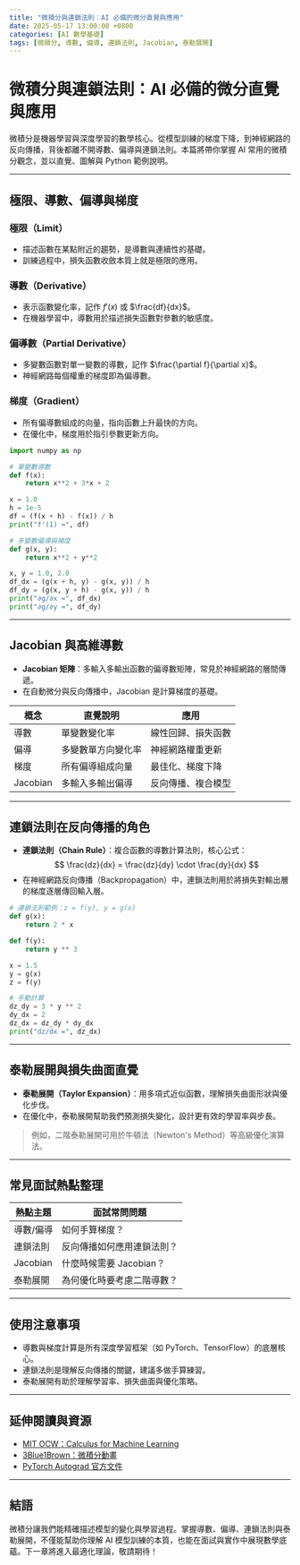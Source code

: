 ```yaml
---
title: "微積分與連鎖法則：AI 必備的微分直覺與應用"
date: 2025-05-17 13:00:00 +0800
categories: [AI 數學基礎]
tags: [微積分, 導數, 偏導, 連鎖法則, Jacobian, 泰勒展開]
---
```


# 微積分與連鎖法則：AI 必備的微分直覺與應用

微積分是機器學習與深度學習的數學核心。從模型訓練的梯度下降，到神經網路的反向傳播，背後都離不開導數、偏導與連鎖法則。本篇將帶你掌握 AI 常用的微積分觀念，並以直覺、圖解與 Python 範例說明。

---

## 極限、導數、偏導與梯度

### 極限（Limit）

- 描述函數在某點附近的趨勢，是導數與連續性的基礎。
- 訓練過程中，損失函數收斂本質上就是極限的應用。

### 導數（Derivative）

- 表示函數變化率，記作 $f'(x)$ 或 $\frac{df}{dx}$。
- 在機器學習中，導數用於描述損失函數對參數的敏感度。

### 偏導數（Partial Derivative）

- 多變數函數對單一變數的導數，記作 $\frac{\partial f}{\partial x}$。
- 神經網路每個權重的梯度即為偏導數。

### 梯度（Gradient）

- 所有偏導數組成的向量，指向函數上升最快的方向。
- 在優化中，梯度用於指引參數更新方向。

```python
import numpy as np

# 單變數導數
def f(x):
    return x**2 + 3*x + 2

x = 1.0
h = 1e-5
df = (f(x + h) - f(x)) / h
print("f'(1) ≈", df)

# 多變數偏導與梯度
def g(x, y):
    return x**2 + y**2

x, y = 1.0, 2.0
df_dx = (g(x + h, y) - g(x, y)) / h
df_dy = (g(x, y + h) - g(x, y)) / h
print("∂g/∂x ≈", df_dx)
print("∂g/∂y ≈", df_dy)
```

---

## Jacobian 與高維導數

- **Jacobian 矩陣**：多輸入多輸出函數的偏導數矩陣，常見於神經網路的層間傳遞。
- 在自動微分與反向傳播中，Jacobian 是計算梯度的基礎。

| 概念     | 直覺說明           | 應用                |
|----------|--------------------|---------------------|
| 導數     | 單變數變化率       | 線性回歸、損失函數  |
| 偏導     | 多變數單方向變化率 | 神經網路權重更新    |
| 梯度     | 所有偏導組成向量   | 最佳化、梯度下降    |
| Jacobian | 多輸入多輸出偏導   | 反向傳播、複合模型  |

---

## 連鎖法則在反向傳播的角色

- **連鎖法則（Chain Rule）**：複合函數的導數計算法則，核心公式：
  $$
  \frac{dz}{dx} = \frac{dz}{dy} \cdot \frac{dy}{dx}
  $$
- 在神經網路反向傳播（Backpropagation）中，連鎖法則用於將損失對輸出層的梯度逐層傳回輸入層。

```python
# 連鎖法則範例：z = f(y), y = g(x)
def g(x):
    return 2 * x

def f(y):
    return y ** 3

x = 1.5
y = g(x)
z = f(y)

# 手動計算
dz_dy = 3 * y ** 2
dy_dx = 2
dz_dx = dz_dy * dy_dx
print("dz/dx =", dz_dx)
```

---

## 泰勒展開與損失曲面直覺

- **泰勒展開（Taylor Expansion）**：用多項式近似函數，理解損失曲面形狀與優化步伐。
- 在優化中，泰勒展開幫助我們預測損失變化，設計更有效的學習率與步長。

> 例如，二階泰勒展開可用於牛頓法（Newton's Method）等高級優化演算法。

---

## 常見面試熱點整理

| 熱點主題         | 面試常問問題 |
|------------------|-------------|
| 導數/偏導        | 如何手算梯度？ |
| 連鎖法則         | 反向傳播如何應用連鎖法則？ |
| Jacobian         | 什麼時候需要 Jacobian？ |
| 泰勒展開         | 為何優化時要考慮二階導數？ |

---

## 使用注意事項

* 導數與梯度計算是所有深度學習框架（如 PyTorch、TensorFlow）的底層核心。
* 連鎖法則是理解反向傳播的關鍵，建議多做手算練習。
* 泰勒展開有助於理解學習率、損失曲面與優化策略。

---

## 延伸閱讀與資源

* [MIT OCW：Calculus for Machine Learning](https://ocw.mit.edu/courses/mathematics/18-06-linear-algebra-spring-2010/)
* [3Blue1Brown：微積分動畫](https://www.youtube.com/playlist?list=PLZHQObOWTQDMsr9K-rj53DwVRMYO3t5Yr)
* [PyTorch Autograd 官方文件](https://pytorch.org/docs/stable/autograd.html)

---

## 結語

微積分讓我們能精確描述模型的變化與學習過程。掌握導數、偏導、連鎖法則與泰勒展開，不僅能幫助你理解 AI 模型訓練的本質，也能在面試與實作中展現數學底蘊。下一章將進入最適化理論，敬請期待！
